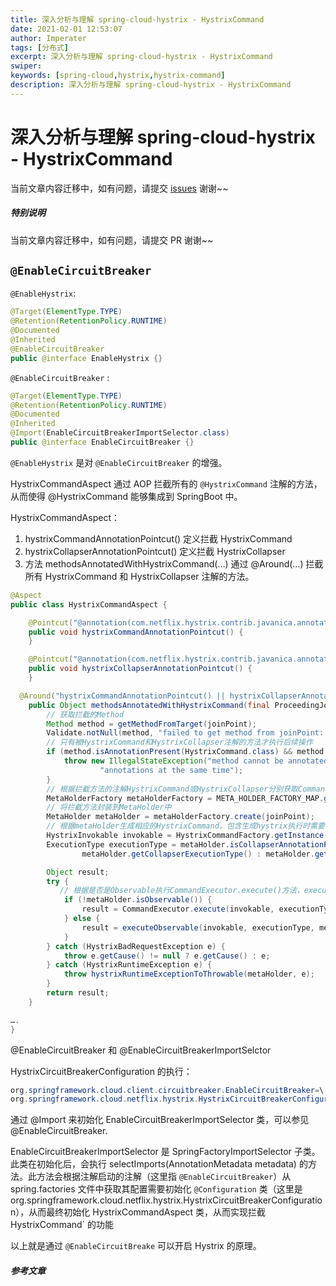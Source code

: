 ```yaml
---
title: 深入分析与理解 spring-cloud-hystrix - HystrixCommand
date: 2021-02-01 12:53:07
author: Imperater
tags: [分布式]
excerpt: 深入分析与理解 spring-cloud-hystrix - HystrixCommand
swiper:
keywords: [spring-cloud,hystrix,hystrix-command]
description: 深入分析与理解 spring-cloud-hystrix - HystrixCommand
---
```


# 深入分析与理解 spring-cloud-hystrix - HystrixCommand

当前文章内容迁移中，如有问题，请提交 [issues](https://github.com/Starrier/starrier.github.io/issues) 谢谢~~

##### **特别说明**

当前文章内容迁移中，如有问题，请提交 PR 谢谢~~


## `@EnableCircuitBreaker`

`@EnableHystrix`:

```java
@Target(ElementType.TYPE)
@Retention(RetentionPolicy.RUNTIME)
@Documented
@Inherited
@EnableCircuitBreaker
public @interface EnableHystrix {}
```

`@EnableCircuitBreaker` :

```java
@Target(ElementType.TYPE)
@Retention(RetentionPolicy.RUNTIME)
@Documented
@Inherited
@Import(EnableCircuitBreakerImportSelector.class)
public @interface EnableCircuitBreaker {}
```

`@EnableHystrix` 是对 `@EnableCircuitBreaker` 的增强。

HystrixCommandAspect 通过 AOP 拦截所有的 `@HystrixCommand` 注解的方法，从而使得 @HystrixCommand 能够集成到 SpringBoot 中。

HystrixCommandAspect：

1. hystrixCommandAnnotationPointcut() 定义拦截 HystrixCommand
2. hystrixCollapserAnnotationPointcut() 定义拦截 HystrixCollapser
3. 方法 methodsAnnotatedWithHystrixCommand(…) 通过 @Around(…) 拦截所有 HystrixCommand 和 HystrixCollapser 注解的方法。

```java
@Aspect
public class HystrixCommandAspect {

    @Pointcut("@annotation(com.netflix.hystrix.contrib.javanica.annotation.HystrixCommand)")
    public void hystrixCommandAnnotationPointcut() {
    }

    @Pointcut("@annotation(com.netflix.hystrix.contrib.javanica.annotation.HystrixCollapser)")
    public void hystrixCollapserAnnotationPointcut() {
    }

  @Around("hystrixCommandAnnotationPointcut() || hystrixCollapserAnnotationPointcut()")
    public Object methodsAnnotatedWithHystrixCommand(final ProceedingJoinPoint joinPoint) throws Throwable {
        // 获取拦截的Method
        Method method = getMethodFromTarget(joinPoint);
        Validate.notNull(method, "failed to get method from joinPoint: %s", joinPoint);
        // 只有被HystrixCommand和HystrixCollapser注解的方法才执行后续操作
        if (method.isAnnotationPresent(HystrixCommand.class) && method.isAnnotationPresent(HystrixCollapser.class)) {
            throw new IllegalStateException("method cannot be annotated with HystrixCommand and HystrixCollapser " +
                    "annotations at the same time");
        }
        // 根据拦截方法的注解HystrixCommand或HystrixCollapser分别获取CommandMetaHolderFactory或者CollapserMetaHolderFactory类
        MetaHolderFactory metaHolderFactory = META_HOLDER_FACTORY_MAP.get(HystrixPointcutType.of(method));
        // 将拦截方法封装到MetaHolder中
        MetaHolder metaHolder = metaHolderFactory.create(joinPoint);
        // 根据metaHolder生成相应的HystrixCommand，包含生成hystrix执行时需要的配置信息，这些配置信息来自默认配置或我们自定义的属性
        HystrixInvokable invokable = HystrixCommandFactory.getInstance().create(metaHolder);
        ExecutionType executionType = metaHolder.isCollapserAnnotationPresent() ?
                metaHolder.getCollapserExecutionType() : metaHolder.getExecutionType();

        Object result;
        try {
           // 根据是否是Observable执行CommandExecutor.execute()方法，executeObservable最后也会执行CommandExecutor.execute()方法
            if (!metaHolder.isObservable()) {
                result = CommandExecutor.execute(invokable, executionType, metaHolder);
            } else {
                result = executeObservable(invokable, executionType, metaHolder);
            }
        } catch (HystrixBadRequestException e) {
            throw e.getCause() != null ? e.getCause() : e;
        } catch (HystrixRuntimeException e) {
            throw hystrixRuntimeExceptionToThrowable(metaHolder, e);
        }
        return result;
    }

….
}
```

@EnableCircuitBreaker 和 @EnableCircuitBreakerImportSelctor

HystrixCircuitBreakerConfiguration 的执行：

```java
org.springframework.cloud.client.circuitbreaker.EnableCircuitBreaker=\
org.springframework.cloud.netflix.hystrix.HystrixCircuitBreakerConfiguration
```

通过 @Import 来初始化 EnableCircuitBreakerImportSelector 类，可以参见 @EnableCircuitBreaker.

EnableCircuitBreakerImportSelector 是 SpringFactoryImportSelector 子类。此类在初始化后，会执行 selectImports(AnnotationMetadata metadata) 的方法。此方法会根据注解启动的注解（这里指 `@EnableCircuitBreaker`）从spring.factories 文件中获取其配置需要初始化 `@Configuration` 类（这里是 org.springframework.cloud.netflix.hystrix.HystrixCircuitBreakerConfiguration），从而最终初始化 HystrixCommandAspect 类，从而实现拦截 HystrixCommand` 的功能

以上就是通过 `@EnableCircuitBreake` 可以开启 Hystrix 的原理。

##### 参考文章

